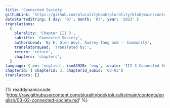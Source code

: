 ```yaml
---
title: 'Connected Society'
githubLink: 'https://github.com/pluralitybook/plurality/blob/main/contents/english/03-02-connected-society.md.md'
dateStartedString: { day: '07', month: '07', year: '2023' }
translations:
  {
    plurality: 'Chapter III 3',
    subtitle: 'Connected Society',
    authorsLead: 'By E. Glen Weyl, Audrey Tang and ⿻ Community',
    translatorsLead: 'Translated by:',
    return: 'return',
    chapters: 'chapters',
  }
language: { en: 'english', iso6392B: 'eng', locale: 'III 3 Connected Society' }
chapterid: { chapterid: 3, chapterid_subid: '03-03'}
translators: []
---
```

{% readdynamiccode 'https://raw.githubusercontent.com/pluralitybook/plurality/main/contents/english/03-02-connected-society.md' %}